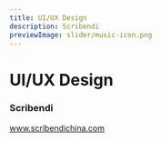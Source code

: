 ```yaml
---
title: UI/UX Design
description: Scribendi
previewImage: slider/music-icon.png
---
```


# UI/UX Design

### Scribendi

www.scribendichina.com
